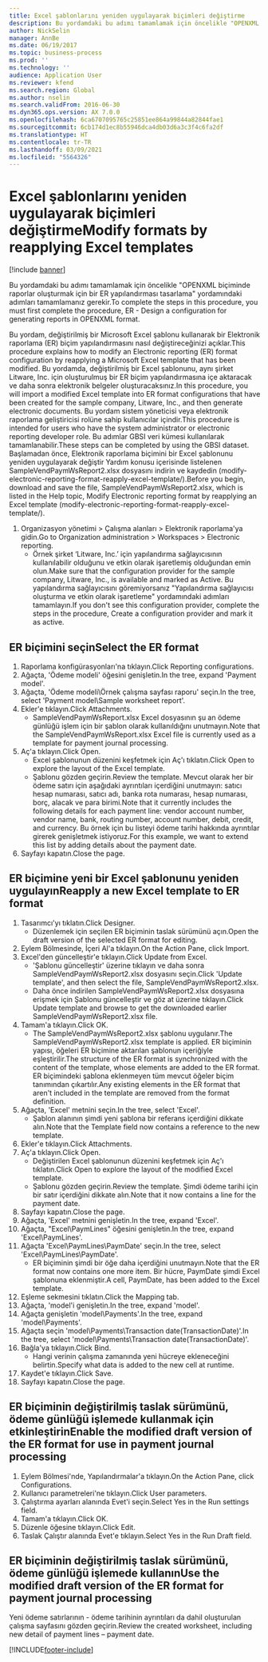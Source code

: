 ```yaml
---
title: Excel şablonlarını yeniden uygulayarak biçimleri değiştirme
description: Bu yordamdaki bu adımı tamamlamak için öncelikle "OPENXML biçiminde raporlar oluşturmak için bir ER yapılandırması tasarlama" yordamındaki adımları tamamlamanız gerekir.
author: NickSelin
manager: AnnBe
ms.date: 06/19/2017
ms.topic: business-process
ms.prod: ''
ms.technology: ''
audience: Application User
ms.reviewer: kfend
ms.search.region: Global
ms.author: nselin
ms.search.validFrom: 2016-06-30
ms.dyn365.ops.version: AX 7.0.0
ms.openlocfilehash: 6ca6707095765c25851ee864a99844a82844fae1
ms.sourcegitcommit: 6cb174d1ec8b55946dca4db03d6a3c3f4c6fa2df
ms.translationtype: HT
ms.contentlocale: tr-TR
ms.lasthandoff: 03/09/2021
ms.locfileid: "5564326"
---
```

# <a name="modify-formats-by-reapplying-excel-templates"></a><span data-ttu-id="04687-103">Excel şablonlarını yeniden uygulayarak biçimleri değiştirme</span><span class="sxs-lookup"><span data-stu-id="04687-103">Modify formats by reapplying Excel templates</span></span>

[!include [banner](../../includes/banner.md)]

<span data-ttu-id="04687-104">Bu yordamdaki bu adımı tamamlamak için öncelikle "OPENXML biçiminde raporlar oluşturmak için bir ER yapılandırması tasarlama" yordamındaki adımları tamamlamanız gerekir.</span><span class="sxs-lookup"><span data-stu-id="04687-104">To complete the steps in this procedure, you must first complete the procedure, ER - Design a configuration for generating reports in OPENXML format.</span></span>

<span data-ttu-id="04687-105">Bu yordam, değiştirilmiş bir Microsoft Excel şablonu kullanarak bir Elektronik raporlama (ER) biçim yapılandırmasını nasıl değiştireceğinizi açıklar.</span><span class="sxs-lookup"><span data-stu-id="04687-105">This procedure explains how to modify an Electronic reporting (ER) format configuration by reapplying a Microsoft Excel template that has been modified.</span></span> <span data-ttu-id="04687-106">Bu yordamda, değiştirilmiş bir Excel şablonunu, aynı şirket Litware, Inc. için oluşturulmuş bir ER biçim yapılandırmasına içe aktaracak ve daha sonra elektronik belgeler oluşturacaksınız.</span><span class="sxs-lookup"><span data-stu-id="04687-106">In this procedure, you will import a modified Excel template into ER format configurations that have been created for the sample company, Litware, Inc., and then generate electronic documents.</span></span> <span data-ttu-id="04687-107">Bu yordam sistem yöneticisi veya elektronik raporlama geliştiricisi rolüne sahip kullanıcılar içindir.</span><span class="sxs-lookup"><span data-stu-id="04687-107">This procedure is intended for users who have the system administrator or electronic reporting developer role.</span></span> <span data-ttu-id="04687-108">Bu adımlar GBSI veri kümesi kullanılarak tamamlanabilir.</span><span class="sxs-lookup"><span data-stu-id="04687-108">These steps can be completed by using the GBSI dataset.</span></span> <span data-ttu-id="04687-109">Başlamadan önce, Elektronik raporlama biçimini bir Excel şablonunu yeniden uygulayarak değiştir Yardım konusu içerisinde listelenen SampleVendPaymWsReport2.xlsx dosyasını indirin ve kaydedin (modify-electronic-reporting-format-reapply-excel-template/).</span><span class="sxs-lookup"><span data-stu-id="04687-109">Before you begin, download and save the file, SampleVendPaymWsReport2.xlsx, which is listed in the Help topic, Modify Electronic reporting format by reapplying an Excel template (modify-electronic-reporting-format-reapply-excel-template/).</span></span>

1. <span data-ttu-id="04687-110">Organizasyon yönetimi > Çalışma alanları > Elektronik raporlama'ya gidin.</span><span class="sxs-lookup"><span data-stu-id="04687-110">Go to Organization administration > Workspaces > Electronic reporting.</span></span>
    * <span data-ttu-id="04687-111">Örnek şirket ‘Litware, Inc.’ için yapılandırma sağlayıcısının kullanılabilir olduğunu ve etkin olarak işaretlemiş olduğundan emin olun.</span><span class="sxs-lookup"><span data-stu-id="04687-111">Make sure that the configuration provider for the sample company, Litware, Inc., is available and marked as Active.</span></span> <span data-ttu-id="04687-112">Bu yapılandırma sağlayıcısını göremiyorsanız "Yapılandırma sağlayıcısı oluşturma ve etkin olarak işaretleme" yordamındaki adımları tamamlayın.</span><span class="sxs-lookup"><span data-stu-id="04687-112">If you don't see this configuration provider, complete the steps in the procedure, Create a configuration provider and mark it as active.</span></span>  

## <a name="select-the-er-format"></a><span data-ttu-id="04687-113">ER biçimini seçin</span><span class="sxs-lookup"><span data-stu-id="04687-113">Select the ER format</span></span>
1. <span data-ttu-id="04687-114">Raporlama konfigürasyonları'na tıklayın.</span><span class="sxs-lookup"><span data-stu-id="04687-114">Click Reporting configurations.</span></span>
2. <span data-ttu-id="04687-115">Ağaçta, 'Ödeme modeli' öğesini genişletin.</span><span class="sxs-lookup"><span data-stu-id="04687-115">In the tree, expand 'Payment model'.</span></span>
3. <span data-ttu-id="04687-116">Ağaçta, 'Ödeme modeli\Örnek çalışma sayfası raporu' seçin.</span><span class="sxs-lookup"><span data-stu-id="04687-116">In the tree, select 'Payment model\Sample worksheet report'.</span></span>
4. <span data-ttu-id="04687-117">Ekler'e tıklayın.</span><span class="sxs-lookup"><span data-stu-id="04687-117">Click Attachments.</span></span>
    * <span data-ttu-id="04687-118">SampleVendPaymWsReport.xlsx Excel dosyasının şu an ödeme günlüğü işlem için bir şablon olarak kullanıldığını unutmayın.</span><span class="sxs-lookup"><span data-stu-id="04687-118">Note that the SampleVendPaymWsReport.xlsx Excel file is currently used as a template for payment journal processing.</span></span>   
5. <span data-ttu-id="04687-119">Aç'a tıklayın.</span><span class="sxs-lookup"><span data-stu-id="04687-119">Click Open.</span></span>
    * <span data-ttu-id="04687-120">Excel şablonunun düzenini keşfetmek için Aç'ı tıklatın.</span><span class="sxs-lookup"><span data-stu-id="04687-120">Click Open to explore the layout of the Excel template.</span></span>  
    * <span data-ttu-id="04687-121">Şablonu gözden geçirin.</span><span class="sxs-lookup"><span data-stu-id="04687-121">Review the template.</span></span> <span data-ttu-id="04687-122">Mevcut olarak her bir ödeme satırı için aşağıdaki ayrıntıları içerdiğini unutmayın: satıcı hesap numarası, satıcı adı, banka rota numarası, hesap numarası, borç, alacak ve para birimi.</span><span class="sxs-lookup"><span data-stu-id="04687-122">Note that it currently includes the following details for each payment line: vendor account number, vendor name, bank, routing number, account number, debit, credit, and currency.</span></span> <span data-ttu-id="04687-123">Bu örnek için bu listeyi ödeme tarihi hakkında ayrıntılar girerek genişletmek istiyoruz.</span><span class="sxs-lookup"><span data-stu-id="04687-123">For this example, we want to extend this list by adding details about the payment date.</span></span>   
6. <span data-ttu-id="04687-124">Sayfayı kapatın.</span><span class="sxs-lookup"><span data-stu-id="04687-124">Close the page.</span></span>

## <a name="reapply-a-new-excel-template-to-er-format"></a><span data-ttu-id="04687-125">ER biçimine yeni bir Excel şablonunu yeniden uygulayın</span><span class="sxs-lookup"><span data-stu-id="04687-125">Reapply a new Excel template to ER format</span></span>
1. <span data-ttu-id="04687-126">Tasarımcı'yı tıklatın.</span><span class="sxs-lookup"><span data-stu-id="04687-126">Click Designer.</span></span>
    * <span data-ttu-id="04687-127">Düzenlemek için seçilen ER biçiminin taslak sürümünü açın.</span><span class="sxs-lookup"><span data-stu-id="04687-127">Open the draft version of the selected ER format for editing.</span></span>  
2. <span data-ttu-id="04687-128">Eylem Bölmesinde, İçeri Al'a tıklayın.</span><span class="sxs-lookup"><span data-stu-id="04687-128">On the Action Pane, click Import.</span></span>
3. <span data-ttu-id="04687-129">Excel'den güncelleştir'e tıklayın.</span><span class="sxs-lookup"><span data-stu-id="04687-129">Click Update from Excel.</span></span>
    * <span data-ttu-id="04687-130">'Şablonu güncelleştir' üzerine tıklayın ve daha sonra SampleVendPaymWsReport2.xlsx dosyasını seçin.</span><span class="sxs-lookup"><span data-stu-id="04687-130">Click 'Update template', and then select the file, SampleVendPaymWsReport2.xlsx.</span></span>  
    * <span data-ttu-id="04687-131">Daha önce indirilen SampleVendPaymWsReport2.xlsx dosyasına erişmek için Şablonu güncelleştir ve göz at üzerine tıklayın.</span><span class="sxs-lookup"><span data-stu-id="04687-131">Click Update template and browse to get the downloaded earlier SampleVendPaymWsReport2.xlsx file.</span></span>  
4. <span data-ttu-id="04687-132">Tamam'a tıklayın.</span><span class="sxs-lookup"><span data-stu-id="04687-132">Click OK.</span></span>
    * <span data-ttu-id="04687-133">The SampleVendPaymWsReport2.xlsx şablonu uygulanır.</span><span class="sxs-lookup"><span data-stu-id="04687-133">The SampleVendPaymWsReport2.xlsx template is applied.</span></span> <span data-ttu-id="04687-134">ER biçiminin yapısı, öğeleri ER biçimine aktarılan şablonun içeriğiyle eşleştirilir.</span><span class="sxs-lookup"><span data-stu-id="04687-134">The structure of the ER format is synchronized with the content of the template, whose elements are added to the ER format.</span></span> <span data-ttu-id="04687-135">ER biçimindeki şablona eklenmeyen tüm mevcut öğeler biçim tanımından çıkartılır.</span><span class="sxs-lookup"><span data-stu-id="04687-135">Any existing elements in the ER format that aren't included in the template are removed from the format definition.</span></span>  
5. <span data-ttu-id="04687-136">Ağaçta, 'Excel' metnini seçin.</span><span class="sxs-lookup"><span data-stu-id="04687-136">In the tree, select 'Excel'.</span></span>
    * <span data-ttu-id="04687-137">Şablon alanının şimdi yeni şablona bir referans içerdiğini dikkate alın.</span><span class="sxs-lookup"><span data-stu-id="04687-137">Note that the Template field now contains a reference to the new template.</span></span>   
6. <span data-ttu-id="04687-138">Ekler'e tıklayın.</span><span class="sxs-lookup"><span data-stu-id="04687-138">Click Attachments.</span></span>
7. <span data-ttu-id="04687-139">Aç'a tıklayın.</span><span class="sxs-lookup"><span data-stu-id="04687-139">Click Open.</span></span>
    * <span data-ttu-id="04687-140">Değiştirilen Excel şablonunun düzenini keşfetmek için Aç'ı tıklatın.</span><span class="sxs-lookup"><span data-stu-id="04687-140">Click Open to explore the layout of the modified Excel template.</span></span>  
    * <span data-ttu-id="04687-141">Şablonu gözden geçirin.</span><span class="sxs-lookup"><span data-stu-id="04687-141">Review the template.</span></span> <span data-ttu-id="04687-142">Şimdi ödeme tarihi için bir satır içerdiğini dikkate alın.</span><span class="sxs-lookup"><span data-stu-id="04687-142">Note that it now contains a line for the payment date.</span></span>   
8. <span data-ttu-id="04687-143">Sayfayı kapatın.</span><span class="sxs-lookup"><span data-stu-id="04687-143">Close the page.</span></span>
9. <span data-ttu-id="04687-144">Ağaçta, 'Excel' metnini genişletin.</span><span class="sxs-lookup"><span data-stu-id="04687-144">In the tree, expand 'Excel'.</span></span>
10. <span data-ttu-id="04687-145">Ağaçta, "Excel\PaymLines" öğesini genişletin.</span><span class="sxs-lookup"><span data-stu-id="04687-145">In the tree, expand 'Excel\PaymLines'.</span></span>
11. <span data-ttu-id="04687-146">Ağaçta 'Excel\PaymLines\PaymDate' seçin.</span><span class="sxs-lookup"><span data-stu-id="04687-146">In the tree, select 'Excel\PaymLines\PaymDate'.</span></span>
    * <span data-ttu-id="04687-147">ER biçiminin şimdi bir öğe daha içerdiğini unutmayın.</span><span class="sxs-lookup"><span data-stu-id="04687-147">Note that the ER format now contains one more item.</span></span> <span data-ttu-id="04687-148">Bir hücre, PaymDate şimdi Excel şablonuna eklenmiştir.</span><span class="sxs-lookup"><span data-stu-id="04687-148">A cell, PaymDate, has been added to the Excel template.</span></span>  
12. <span data-ttu-id="04687-149">Eşleme sekmesini tıklatın.</span><span class="sxs-lookup"><span data-stu-id="04687-149">Click the Mapping tab.</span></span>
13. <span data-ttu-id="04687-150">Ağaçta, 'model'i genişletin.</span><span class="sxs-lookup"><span data-stu-id="04687-150">In the tree, expand 'model'.</span></span>
14. <span data-ttu-id="04687-151">Ağaçta genişletin 'model\Payments'.</span><span class="sxs-lookup"><span data-stu-id="04687-151">In the tree, expand 'model\Payments'.</span></span>
15. <span data-ttu-id="04687-152">Ağaçta seçin 'model\Payments\Transaction date(TransactionDate)'.</span><span class="sxs-lookup"><span data-stu-id="04687-152">In the tree, select 'model\Payments\Transaction date(TransactionDate)'.</span></span>
16. <span data-ttu-id="04687-153">Bağla'ya tıklayın.</span><span class="sxs-lookup"><span data-stu-id="04687-153">Click Bind.</span></span>
    * <span data-ttu-id="04687-154">Hangi verinin çalışma zamanında yeni hücreye ekleneceğini belirtin.</span><span class="sxs-lookup"><span data-stu-id="04687-154">Specify what data is added to the new cell at runtime.</span></span>  
17. <span data-ttu-id="04687-155">Kaydet'e tıklayın.</span><span class="sxs-lookup"><span data-stu-id="04687-155">Click Save.</span></span>
18. <span data-ttu-id="04687-156">Sayfayı kapatın.</span><span class="sxs-lookup"><span data-stu-id="04687-156">Close the page.</span></span>

## <a name="enable-the-modified-draft-version-of-the-er-format-for-use-in-payment-journal-processing"></a><span data-ttu-id="04687-157">ER biçiminin değiştirilmiş taslak sürümünü, ödeme günlüğü işlemede kullanmak için etkinleştirin</span><span class="sxs-lookup"><span data-stu-id="04687-157">Enable the modified draft version of the ER format for use in payment journal processing</span></span>
1. <span data-ttu-id="04687-158">Eylem Bölmesi'nde, Yapılandırmalar'a tıklayın.</span><span class="sxs-lookup"><span data-stu-id="04687-158">On the Action Pane, click Configurations.</span></span>
2. <span data-ttu-id="04687-159">Kullanıcı parametreleri'ne tıklayın.</span><span class="sxs-lookup"><span data-stu-id="04687-159">Click User parameters.</span></span>
3. <span data-ttu-id="04687-160">Çalıştırma ayarları alanında Evet'i seçin.</span><span class="sxs-lookup"><span data-stu-id="04687-160">Select Yes in the Run settings field.</span></span>
4. <span data-ttu-id="04687-161">Tamam'a tıklayın.</span><span class="sxs-lookup"><span data-stu-id="04687-161">Click OK.</span></span>
5. <span data-ttu-id="04687-162">Düzenle öğesine tıklayın.</span><span class="sxs-lookup"><span data-stu-id="04687-162">Click Edit.</span></span>
6. <span data-ttu-id="04687-163">Taslak Çalıştır alanında Evet'e tıklayın.</span><span class="sxs-lookup"><span data-stu-id="04687-163">Select Yes in the Run Draft field.</span></span>

## <a name="use-the-modified-draft-version-of-the-er-format-for-payment-journal-processing"></a><span data-ttu-id="04687-164">ER biçiminin değiştirilmiş taslak sürümünü, ödeme günlüğü işlemede kullanın</span><span class="sxs-lookup"><span data-stu-id="04687-164">Use the modified draft version of the ER format for payment journal processing</span></span>

<span data-ttu-id="04687-165">Yeni ödeme satırlarının - ödeme tarihinin ayrıntıları da dahil oluşturulan çalışma sayfasını gözden geçirin.</span><span class="sxs-lookup"><span data-stu-id="04687-165">Review the created worksheet, including new detail of payment lines – payment date.</span></span>  


[!INCLUDE[footer-include](../../../../includes/footer-banner.md)]